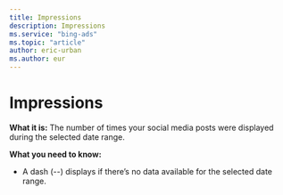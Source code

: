 ```yaml
---
title: Impressions
description: Impressions
ms.service: "bing-ads"
ms.topic: "article"
author: eric-urban
ms.author: eur
---
```


# Impressions

**What it is:** The number of times your social media posts were displayed during the selected date range.

**What you need to know:**
- A dash (--) displays if there’s no data available for the selected date range.


